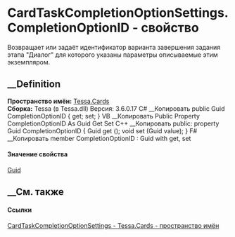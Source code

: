 # CardTaskCompletionOptionSettings.CompletionOptionID - свойство
Возвращает или задаёт идентификатор варианта завершения задания этапа "Диалог"
для которого указаны параметры описываемые этим экземпляром.
## __Definition
 **Пространство имён:** [Tessa.Cards](N_Tessa_Cards.htm)  
 **Сборка:** Tessa (в Tessa.dll) Версия: 3.6.0.17
C# __Копировать
     public Guid CompletionOptionID { get; set; }
VB __Копировать
     Public Property CompletionOptionID As Guid
    	Get
    	Set
C++ __Копировать
     public:
    property Guid CompletionOptionID {
    	Guid get ();
    	void set (Guid value);
    }
F# __Копировать
     member CompletionOptionID : Guid with get, set
#### Значение свойства
[Guid](https://learn.microsoft.com/dotnet/api/system.guid)
##  __См. также
#### Ссылки
[CardTaskCompletionOptionSettings -
](T_Tessa_Cards_CardTaskCompletionOptionSettings.htm)
[Tessa.Cards - пространство имён](N_Tessa_Cards.htm)
